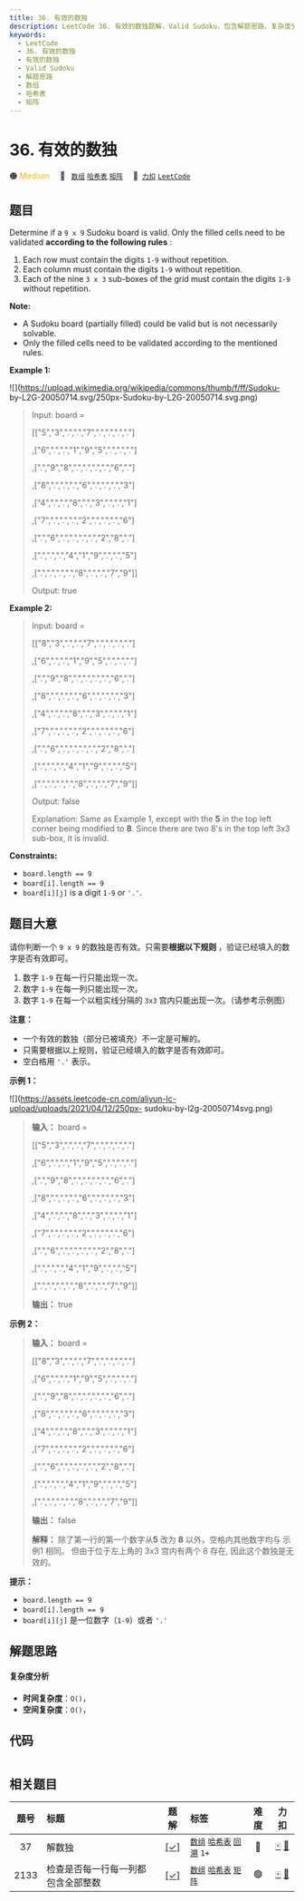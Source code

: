 ```yaml
---
title: 36. 有效的数独
description: LeetCode 36. 有效的数独题解，Valid Sudoku，包含解题思路、复杂度分析以及完整的 JavaScript 代码实现。
keywords:
  - LeetCode
  - 36. 有效的数独
  - 有效的数独
  - Valid Sudoku
  - 解题思路
  - 数组
  - 哈希表
  - 矩阵
---
```


# 36. 有效的数独

🟠 <font color=#ffb800>Medium</font>&emsp; 🔖&ensp; [`数组`](/tag/array.md) [`哈希表`](/tag/hash-table.md) [`矩阵`](/tag/matrix.md)&emsp; 🔗&ensp;[`力扣`](https://leetcode.cn/problems/valid-sudoku) [`LeetCode`](https://leetcode.com/problems/valid-sudoku)

## 题目

Determine if a `9 x 9` Sudoku board is valid. Only the filled cells need to be
validated **according to the following rules** :

  1. Each row must contain the digits `1-9` without repetition.
  2. Each column must contain the digits `1-9` without repetition.
  3. Each of the nine `3 x 3` sub-boxes of the grid must contain the digits `1-9` without repetition.

**Note:**

  * A Sudoku board (partially filled) could be valid but is not necessarily solvable.
  * Only the filled cells need to be validated according to the mentioned rules.



**Example 1:**

![](https://upload.wikimedia.org/wikipedia/commons/thumb/f/ff/Sudoku-
by-L2G-20050714.svg/250px-Sudoku-by-L2G-20050714.svg.png)

> Input: board = 
> 
> [["5","3",".",".","7",".",".",".","."]
> 
> ,["6",".",".","1","9","5",".",".","."]
> 
> ,[".","9","8",".",".",".",".","6","."]
> 
> ,["8",".",".",".","6",".",".",".","3"]
> 
> ,["4",".",".","8",".","3",".",".","1"]
> 
> ,["7",".",".",".","2",".",".",".","6"]
> 
> ,[".","6",".",".",".",".","2","8","."]
> 
> ,[".",".",".","4","1","9",".",".","5"]
> 
> ,[".",".",".",".","8",".",".","7","9"]]
> 
> Output: true

**Example 2:**

> Input: board = 
> 
> [["8","3",".",".","7",".",".",".","."]
> 
> ,["6",".",".","1","9","5",".",".","."]
> 
> ,[".","9","8",".",".",".",".","6","."]
> 
> ,["8",".",".",".","6",".",".",".","3"]
> 
> ,["4",".",".","8",".","3",".",".","1"]
> 
> ,["7",".",".",".","2",".",".",".","6"]
> 
> ,[".","6",".",".",".",".","2","8","."]
> 
> ,[".",".",".","4","1","9",".",".","5"]
> 
> ,[".",".",".",".","8",".",".","7","9"]]
> 
> Output: false
> 
> Explanation: Same as Example 1, except with the **5** in the top left corner being modified to **8**. Since there are two 8's in the top left 3x3 sub-box, it is invalid.

**Constraints:**

  * `board.length == 9`
  * `board[i].length == 9`
  * `board[i][j]` is a digit `1-9` or `'.'`.


## 题目大意

请你判断一个 `9 x 9` 的数独是否有效。只需要**根据以下规则** ，验证已经填入的数字是否有效即可。

  1. 数字 `1-9` 在每一行只能出现一次。
  2. 数字 `1-9` 在每一列只能出现一次。
  3. 数字 `1-9` 在每一个以粗实线分隔的 `3x3` 宫内只能出现一次。（请参考示例图）



**注意：**

  * 一个有效的数独（部分已被填充）不一定是可解的。
  * 只需要根据以上规则，验证已经填入的数字是否有效即可。
  * 空白格用 `'.'` 表示。



**示例 1：**

![](https://assets.leetcode-cn.com/aliyun-lc-upload/uploads/2021/04/12/250px-
sudoku-by-l2g-20050714svg.png)

> 
> 
> 
> 
> 
> **输入：** board = 
> 
> [["5","3",".",".","7",".",".",".","."]
> 
> ,["6",".",".","1","9","5",".",".","."]
> 
> ,[".","9","8",".",".",".",".","6","."]
> 
> ,["8",".",".",".","6",".",".",".","3"]
> 
> ,["4",".",".","8",".","3",".",".","1"]
> 
> ,["7",".",".",".","2",".",".",".","6"]
> 
> ,[".","6",".",".",".",".","2","8","."]
> 
> ,[".",".",".","4","1","9",".",".","5"]
> 
> ,[".",".",".",".","8",".",".","7","9"]]
> 
> **输出：** true
> 
> 

**示例 2：**

> 
> 
> 
> 
> 
> **输入：** board = 
> 
> [["8","3",".",".","7",".",".",".","."]
> 
> ,["6",".",".","1","9","5",".",".","."]
> 
> ,[".","9","8",".",".",".",".","6","."]
> 
> ,["8",".",".",".","6",".",".",".","3"]
> 
> ,["4",".",".","8",".","3",".",".","1"]
> 
> ,["7",".",".",".","2",".",".",".","6"]
> 
> ,[".","6",".",".",".",".","2","8","."]
> 
> ,[".",".",".","4","1","9",".",".","5"]
> 
> ,[".",".",".",".","8",".",".","7","9"]]
> 
> **输出：** false
> 
> **解释：** 除了第一行的第一个数字从**5** 改为 **8** 以外，空格内其他数字均与 示例1 相同。 但由于位于左上角的 3x3 宫内有两个 8 存在, 因此这个数独是无效的。



**提示：**

  * `board.length == 9`
  * `board[i].length == 9`
  * `board[i][j]` 是一位数字（`1-9`）或者 `'.'`


## 解题思路

#### 复杂度分析

- **时间复杂度**：`O()`，
- **空间复杂度**：`O()`，

## 代码

```javascript

```

## 相关题目

<!-- prettier-ignore -->
| 题号 | 标题 | 题解 | 标签 | 难度 | 力扣 |
| :------: | :------ | :------: | :------ | :------: | :------: |
| 37 | 解数独 | [[✓]](/problem/0037.md) |  [`数组`](/tag/array.md) [`哈希表`](/tag/hash-table.md) [`回溯`](/tag/backtracking.md) `1+` | 🔴 | [🀄️](https://leetcode.cn/problems/sudoku-solver) [🔗](https://leetcode.com/problems/sudoku-solver) |
| 2133 | 检查是否每一行每一列都包含全部整数 | [[✓]](/problem/2133.md) |  [`数组`](/tag/array.md) [`哈希表`](/tag/hash-table.md) [`矩阵`](/tag/matrix.md) | 🟢 | [🀄️](https://leetcode.cn/problems/check-if-every-row-and-column-contains-all-numbers) [🔗](https://leetcode.com/problems/check-if-every-row-and-column-contains-all-numbers) |